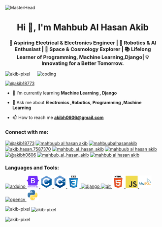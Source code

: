 
![MasterHead](https://thumbs.dreamstime.com/b/ai-artificial-intelligence-degree-icons-vector-banner-concept-illustration-icon-set-robotics-machine-learning-autonomous-problem-214718866.jpg)


<h1 align="center">Hi 👋, I'm Mahbub Al Hasan Akib</h1> 
<h3 align="center">🚀 Aspiring Electrical & Electronics Engineer | 🤖 Robotics & AI Enthusiast | 🔭 Space & Cosmology Explorer | 📚 Lifelong Learner of Programming, Machine Learning,Django| 💡 Innovating for a Better Tomorrow.</h3>

<img align = "right" alt ="coding" width="400" src = "https://user-images.githubusercontent.com/75851313/151668395-5591532b-28da-46a6-9476-7c9694bcb60e.gif">

<p align="left"> <img src="https://komarev.com/ghpvc/?username=akib-pixel&label=Profile%20views&color=0e75b6&style=flat" alt="akib-pixel" /> </p>

<p align="left"> <a href="https://twitter.com/@akib18773" target="blank"><img src="https://img.shields.io/twitter/follow/@akib18773?logo=twitter&style=for-the-badge" alt="@akib18773" /></a> </p>

- 🌱 I’m currently learning **Machine Learning , Django**

- 💬 Ask me about **Electronics ,Robotics, Programming ,Machine Learning**

- 📫 How to reach me **akibh0606@gmail.com**

<h3 align="left">Connect with me:</h3>
<p align="left">
<a href="https://twitter.com/@akib18773" target="blank"><img align="center" src="https://raw.githubusercontent.com/rahuldkjain/github-profile-readme-generator/master/src/images/icons/Social/twitter.svg" alt="@akib18773" height="30" width="40" /></a>
<a href="https://stackoverflow.com/users/mahbuub al hasan akib" target="blank"><img align="center" src="https://raw.githubusercontent.com/rahuldkjain/github-profile-readme-generator/master/src/images/icons/Social/stack-overflow.svg" alt="mahbuub al hasan akib" height="30" width="40" /></a>
<a href="https://kaggle.com/mahbuubalhasanakib" target="blank"><img align="center" src="https://raw.githubusercontent.com/rahuldkjain/github-profile-readme-generator/master/src/images/icons/Social/kaggle.svg" alt="mahbuubalhasanakib" height="30" width="40" /></a>
<a href="https://fb.com/akib.hasan.7587370" target="blank"><img align="center" src="https://raw.githubusercontent.com/rahuldkjain/github-profile-readme-generator/master/src/images/icons/Social/facebook.svg" alt="akib.hasan.7587370" height="30" width="40" /></a>
<a href="https://instagram.com/mahbub_al_hasan_akib" target="blank"><img align="center" src="https://raw.githubusercontent.com/rahuldkjain/github-profile-readme-generator/master/src/images/icons/Social/instagram.svg" alt="mahbub_al_hasan_akib" height="30" width="40" /></a>
<a href="https://www.youtube.com/c/mahbuub al hasan akib" target="blank"><img align="center" src="https://raw.githubusercontent.com/rahuldkjain/github-profile-readme-generator/master/src/images/icons/Social/youtube.svg" alt="mahbuub al hasan akib" height="30" width="40" /></a>
<a href="https://www.hackerrank.com/@akibh0606" target="blank"><img align="center" src="https://raw.githubusercontent.com/rahuldkjain/github-profile-readme-generator/master/src/images/icons/Social/hackerrank.svg" alt="@akibh0606" height="30" width="40" /></a>
<a href="https://codeforces.com/profile/mahbub_al_hasan_akib" target="blank"><img align="center" src="https://raw.githubusercontent.com/rahuldkjain/github-profile-readme-generator/master/src/images/icons/Social/codeforces.svg" alt="mahbub_al_hasan_akib" height="30" width="40" /></a>
<a href="https://www.leetcode.com/mahbub al hasan akib" target="blank"><img align="center" src="https://raw.githubusercontent.com/rahuldkjain/github-profile-readme-generator/master/src/images/icons/Social/leet-code.svg" alt="mahbub al hasan akib" height="30" width="40" /></a>
</p>
 
<h3 align="left">Languages and Tools:</h3>
<p align="left"> <a href="https://www.arduino.cc/" target="_blank" rel="noreferrer"> <img src="https://cdn.worldvectorlogo.com/logos/arduino-1.svg" alt="arduino" width="40" height="40"/> </a> <a href="https://getbootstrap.com" target="_blank" rel="noreferrer"> <img src="https://raw.githubusercontent.com/devicons/devicon/master/icons/bootstrap/bootstrap-plain-wordmark.svg" alt="bootstrap" width="40" height="40"/> </a> <a href="https://www.cprogramming.com/" target="_blank" rel="noreferrer"> <img src="https://raw.githubusercontent.com/devicons/devicon/master/icons/c/c-original.svg" alt="c" width="40" height="40"/> </a> <a href="https://www.w3schools.com/cpp/" target="_blank" rel="noreferrer"> <img src="https://raw.githubusercontent.com/devicons/devicon/master/icons/cplusplus/cplusplus-original.svg" alt="cplusplus" width="40" height="40"/> </a> <a href="https://www.w3schools.com/css/" target="_blank" rel="noreferrer"> <img src="https://raw.githubusercontent.com/devicons/devicon/master/icons/css3/css3-original-wordmark.svg" alt="css3" width="40" height="40"/> </a> <a href="https://www.djangoproject.com/" target="_blank" rel="noreferrer"> <img src="https://cdn.worldvectorlogo.com/logos/django.svg" alt="django" width="40" height="40"/> </a> <a href="https://git-scm.com/" target="_blank" rel="noreferrer"> <img src="https://www.vectorlogo.zone/logos/git-scm/git-scm-icon.svg" alt="git" width="40" height="40"/> </a> <a href="https://www.w3.org/html/" target="_blank" rel="noreferrer"> <img src="https://raw.githubusercontent.com/devicons/devicon/master/icons/html5/html5-original-wordmark.svg" alt="html5" width="40" height="40"/> </a> <a href="https://developer.mozilla.org/en-US/docs/Web/JavaScript" target="_blank" rel="noreferrer"> <img src="https://raw.githubusercontent.com/devicons/devicon/master/icons/javascript/javascript-original.svg" alt="javascript" width="40" height="40"/> </a> <a href="https://www.mysql.com/" target="_blank" rel="noreferrer"> <img src="https://raw.githubusercontent.com/devicons/devicon/master/icons/mysql/mysql-original-wordmark.svg" alt="mysql" width="40" height="40"/> </a> <a href="https://opencv.org/" target="_blank" rel="noreferrer"> <img src="https://www.vectorlogo.zone/logos/opencv/opencv-icon.svg" alt="opencv" width="40" height="40"/> </a> <a href="https://www.python.org" target="_blank" rel="noreferrer"> <img src="https://raw.githubusercontent.com/devicons/devicon/master/icons/python/python-original.svg" alt="python" width="40" height="40"/> </a> </p>

<p><img align="left" src="https://github-readme-stats.vercel.app/api/top-langs?username=akib-pixel&show_icons=true&locale=en&layout=compact" alt="akib-pixel" /></p>

<p>&nbsp;<img align="center" src="https://github-readme-stats.vercel.app/api?username=akib-pixel&show_icons=true&locale=en" alt="akib-pixel" /></p>

<p><img align="center" src="https://github-readme-streak-stats.herokuapp.com/?user=akib-pixel&" alt="akib-pixel" /></p>
